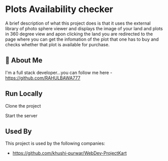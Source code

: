 
# Plots Availability checker

A brief description of what this project does is that it uses the external library of photo sphere viewer and displays the image of your land and plots in 360 degree view and apon clicking the land you are redirected to the page where you can get the infomation of the plot that one has to buy and checks whether that plot is available for purchase.


## 🚀 About Me
I'm a full stack developer...you can follow me here -https://github.com/RAHULBAWA777


## Run Locally

Clone the project


Start the server


## Used By

This project is used by the following companies:

- https://github.com/khushi-purwar/WebDev-ProjectKart

